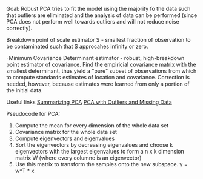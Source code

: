 Goal: Robust PCA tries to fit the model using the majority fo the data such that outliers are eliminated and the analysis of data can be performed (since PCA does not perform well towards outliers and will not reduce noise correctly).

Breakdown point of scale estimator S - smallest fraction of observation to be contaminated such that S approcahes infinity or zero.

-Minimum Covariance Determinant estimator - robust, high-breakdown point estimator of covariance. Find the empiricial covariance matrix with the smallest determinant, thus yield a "pure" subset of observations from which to compute standards estimates of location and covariance.  Correction is needed, however, because estimates were learned from only a portion of the initial data.



Useful links
[Summarizing PCA](http://sebastianraschka.com/Articles/2014_pca_step_by_step.html)
[PCA with Outliers and Missing Data](http://www.math.umn.edu/~lerman/Meetings/SIAM2012_Sujay.pdf)

Pseudocode for PCA:
1. Compute the mean for every dimension of the whole data set
2. Covariance matrix for the whole data set
3. Compute eigenvectors and eigenvalues
4. Sort the eigenvectors by decreasing eigenvalues and choose k eigenvectors with the largest eigenvalues to form a n x k dimension matrix W (where every columne is an eigenvector)
5. Use this matrix to transform the samples onto the new subspace. y = w^T * x 